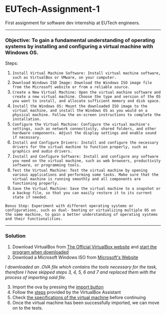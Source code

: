 # EUTech-Assignment-1
First assignment for software dev internship at EUTech engineers.
_________________________________________________________________________________________________________________________________________________________________________
### Objective: To gain a fundamental understanding of operating systems by installing and configuring a virtual machine with Windows OS.
Steps:
1. `Install Virtual Machine Software: Install virtual machine software, such as VirtualBox or VMware, on your computer.`
2. `Download Windows ISO Image: Download the Windows ISO image file from the Microsoft website or from a reliable source.`
3. `Create a New Virtual Machine: Open the virtual machine software and create a new virtual machine. Choose the type and version of the OS you want to install, and allocate sufficient memory and disk space.`
4. `Install the Windows OS: Mount the downloaded ISO image to the virtual machine, and install the Windows OS as you would on a physical machine. Follow the on-screen
instructions to complete the installation.`
5. `Configure the Virtual Machine: Configure the virtual machine's settings, such as network connectivity, shared folders, and other hardware components. Adjust the display settings and enable sound if necessary.`
6. `Install and Configure Drivers: Install and configure the necessary drivers for the virtual machine to function properly, such as graphics and audio drivers.`
7. `Install and Configure Software: Install and configure any software you need on the virtual machine, such as web browsers, productivity software, or programming tools.`
8. `Test the Virtual Machine: Test the virtual machine by opening various applications and performing some tasks. Make sure that the virtual machine is running smoothly and all components are functioning properly.`
9. `Save the Virtual Machine: Save the virtual machine to a snapshot or a backup file, so that you can easily restore it to its current state if needed.`

`Bonus Step: Experiment with different operating systems or configurations, such as dual- booting or virtualizing multiple OS on the same machine, to gain a better understanding of operating systems and their functionalities.`
_________________________________________________________________________________________________________________________________________________________________________
### Solution

1. Download VirtualBox from [The Official VirtualBox website](https://www.virtualbox.org/wiki/Downloads) and [start the program when downloaded](https://user-images.githubusercontent.com/98554249/232751851-efe02c11-50f4-4c75-bf10-3e257530e29f.png)
2. Download a Microsoft Windows ISO from [Microsoft's Website](https://www.microsoft.com/pl-pl/software-download/windows10)

_I downloaded an .OVA file which contains the tools necessary for the task, therefore I have skipped steps 3, 4, 5, 6 and 7 and replaced them with the process of importing said file._

3. Import the ova by pressing the [import button](https://user-images.githubusercontent.com/98554249/232754384-d2256055-4fbd-4bc7-afde-ef8b2724c0bd.png)
4. Follow the [steps](https://user-images.githubusercontent.com/98554249/232755274-39c879e1-5281-4d50-8735-962446915130.png) provided by the VirtualBox Assistant
5. Check [the specifications of the virtual machine](https://user-images.githubusercontent.com/98554249/232755549-e399eaf6-2fe1-458a-a27d-d8c7d0d68ce6.png) before continuing
6. Once the virtual machine has been successfully imported, we can move on to the tests.
